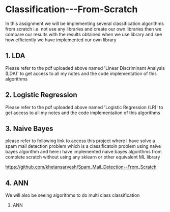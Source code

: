 # Classification---From-Scratch
In this assignment we will be implementing several classification algorithms from scratch i.e. not use any libraries and create our own libraries then we compare our results with the results obtained when we use library and see how efficiently we have implemented our own library

## 1. LDA
Please refer to the pdf uploaded above named 'Linear Discriminant Analysis (LDA)' to get access to all my notes and the code implementation of this algorithms

## 2. Logistic Regression
Please refer to the pdf uploaded above named 'Logistic Regression (LR)' to get access to all my notes and the code implementation of this algorithms

## 3. Naive Bayes
please refer to following link to access this project where I have solve a spam mail detection problem which is a classificatoin problem using naive bayes algorithm and here i have implemented naive bayes algorithms from complete scratch without using any sklearn or other equivalent ML library

https://github.com/khetansarvesh/Spam_Mail_Detection--From_Scratch

## 4. ANN

We will also be seeing algorithms to do multi class classification
1. ANN
